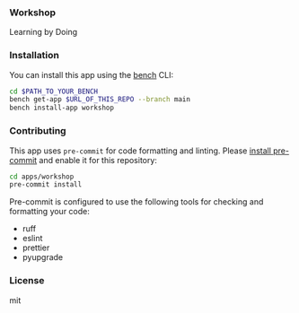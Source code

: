 ### Workshop

Learning by Doing

### Installation

You can install this app using the [bench](https://github.com/frappe/bench) CLI:

```bash
cd $PATH_TO_YOUR_BENCH
bench get-app $URL_OF_THIS_REPO --branch main
bench install-app workshop
```

### Contributing

This app uses `pre-commit` for code formatting and linting. Please [install pre-commit](https://pre-commit.com/#installation) and enable it for this repository:

```bash
cd apps/workshop
pre-commit install
```

Pre-commit is configured to use the following tools for checking and formatting your code:

- ruff
- eslint
- prettier
- pyupgrade

### License

mit
